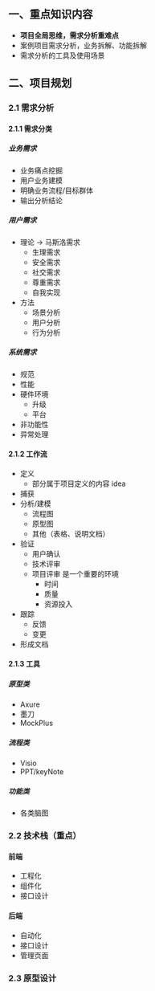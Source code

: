 ## 一、重点知识内容
* **项目全局思维，需求分析重难点**
* 案例项目需求分析，业务拆解、功能拆解
* 需求分析的工具及使用场景

## 二、项目规划
### 2.1 需求分析
#### 2.1.1 需求分类
##### 业务需求
* 业务痛点挖掘
* 用户业务建模
* 明确业务流程/目标群体
* 输出分析结论

##### 用户需求
* 理论 -> 马斯洛需求
    * 生理需求
    * 安全需求
    * 社交需求
    * 尊重需求
    * 自我实现
* 方法
    * 场景分析
    * 用户分析
    * 行为分析

##### 系统需求
* 规范
* 性能
* 硬件环境
    * 升级
    * 平台
* 非功能性
* 异常处理
 
#### 2.1.2 工作流
* 定义
    * 部分属于项目定义的内容 idea
* 捕获
* 分析/建模
    * 流程图
    * 原型图
    * 其他（表格、说明文档）
* 验证 
    * 用户确认
    * 技术评审
    * 项目评审 是一个重要的环境 
        * 时间
        * 质量
        * 资源投入
* 跟踪
    * 反馈
    * 变更
* 形成文档

#### 2.1.3 工具
##### 原型类
* Axure
* 墨刀
* MockPlus

##### 流程类
* Visio
* PPT/keyNote

##### 功能类
* 各类脑图

### 2.2 技术栈（重点）
#### 前端
* 工程化
* 组件化
* 接口设计

#### 后端
* 自动化
* 接口设计
* 管理页面

### 2.3 原型设计
